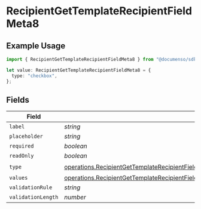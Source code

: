 # RecipientGetTemplateRecipientFieldMeta8

## Example Usage

```typescript
import { RecipientGetTemplateRecipientFieldMeta8 } from "@documenso/sdk-typescript/models/operations";

let value: RecipientGetTemplateRecipientFieldMeta8 = {
  type: "checkbox",
};
```

## Fields

| Field                                                                                                                                                                                                                                                          | Type                                                                                                                                                                                                                                                           | Required                                                                                                                                                                                                                                                       | Description                                                                                                                                                                                                                                                    |
| -------------------------------------------------------------------------------------------------------------------------------------------------------------------------------------------------------------------------------------------------------------- | -------------------------------------------------------------------------------------------------------------------------------------------------------------------------------------------------------------------------------------------------------------- | -------------------------------------------------------------------------------------------------------------------------------------------------------------------------------------------------------------------------------------------------------------- | -------------------------------------------------------------------------------------------------------------------------------------------------------------------------------------------------------------------------------------------------------------- |
| `label`                                                                                                                                                                                                                                                        | *string*                                                                                                                                                                                                                                                       | :heavy_minus_sign:                                                                                                                                                                                                                                             | N/A                                                                                                                                                                                                                                                            |
| `placeholder`                                                                                                                                                                                                                                                  | *string*                                                                                                                                                                                                                                                       | :heavy_minus_sign:                                                                                                                                                                                                                                             | N/A                                                                                                                                                                                                                                                            |
| `required`                                                                                                                                                                                                                                                     | *boolean*                                                                                                                                                                                                                                                      | :heavy_minus_sign:                                                                                                                                                                                                                                             | N/A                                                                                                                                                                                                                                                            |
| `readOnly`                                                                                                                                                                                                                                                     | *boolean*                                                                                                                                                                                                                                                      | :heavy_minus_sign:                                                                                                                                                                                                                                             | N/A                                                                                                                                                                                                                                                            |
| `type`                                                                                                                                                                                                                                                         | [operations.RecipientGetTemplateRecipientFieldMetaTemplatesRecipientsResponse200ApplicationJSONResponseBodyFields8Type](../../models/operations/recipientgettemplaterecipientfieldmetatemplatesrecipientsresponse200applicationjsonresponsebodyfields8type.md) | :heavy_check_mark:                                                                                                                                                                                                                                             | N/A                                                                                                                                                                                                                                                            |
| `values`                                                                                                                                                                                                                                                       | [operations.RecipientGetTemplateRecipientFieldMetaTemplatesRecipientsValues](../../models/operations/recipientgettemplaterecipientfieldmetatemplatesrecipientsvalues.md)[]                                                                                     | :heavy_minus_sign:                                                                                                                                                                                                                                             | N/A                                                                                                                                                                                                                                                            |
| `validationRule`                                                                                                                                                                                                                                               | *string*                                                                                                                                                                                                                                                       | :heavy_minus_sign:                                                                                                                                                                                                                                             | N/A                                                                                                                                                                                                                                                            |
| `validationLength`                                                                                                                                                                                                                                             | *number*                                                                                                                                                                                                                                                       | :heavy_minus_sign:                                                                                                                                                                                                                                             | N/A                                                                                                                                                                                                                                                            |